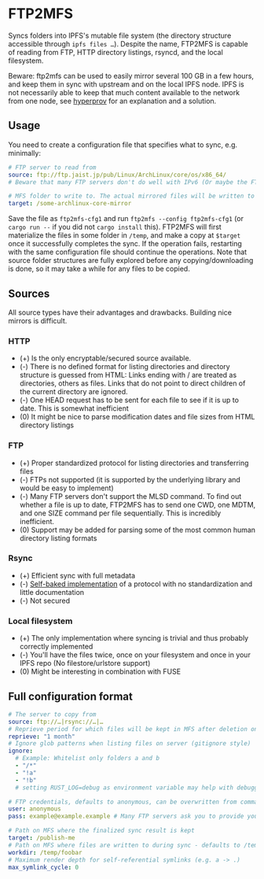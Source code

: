 # FTP2MFS

Syncs folders into IPFS's mutable file system (the directory structure accessible through `ipfs files …`).
Despite the name, FTP2MFS is capable of reading from FTP, HTTP directory listings, rsyncd, and the local filesystem.

Beware: ftp2mfs can be used to easily mirror several 100 GB in a few hours, and keep them in sync with upstream and on the local IPFS node. IPFS is not necessarily able to keep that much content available to the network from one node, see [hyperprov](./hyperprov) for an explanation and a solution.

## Usage
You need to create a configuration file that specifies what to sync, e.g. minimally:
```yaml
# FTP server to read from
source: ftp://ftp.jaist.jp/pub/Linux/ArchLinux/core/os/x86_64/
# Beware that many FTP servers don't do well with IPv6 (Or maybe the FTP library ftp2mfs uses doesn't). If in doubt, specify the server by IP address, or change /etc/gai.conf to prefer IPv4, or …

# MFS folder to write to. The actual mirrored files will be written to $target/data
target: /some-archlinux-core-mirror
```

Save the file as `ftp2mfs-cfg1` and run `ftp2mfs --config ftp2mfs-cfg1` (or `cargo run --` if you did not `cargo install` this).
FTP2MFS will first materialize the files in some folder in `/temp`, and make a copy at `$target` once it successfully completes the sync.
If the operation fails, restarting with the same configuration file should continue the operations.
Note that source folder structures are fully explored before any copying/downloading is done, so it may take a while for any files to be copied.

## Sources
All source types have their advantages and drawbacks. Building nice mirrors is difficult.
### HTTP
* (+) Is the only encryptable/secured source available.
* (-) There is no defined format for listing directories and directory structure is guessed from HTML: Links ending with / are treated as directories, others as files. Links that do not point to direct children of the current directory are ignored.
* (-) One HEAD request has to be sent for each file to see if it is up to date. This is somewhat inefficient
* (0) It might be nice to parse modification dates and file sizes from HTML directory listings
### FTP
* (+) Proper standardized protocol for listing directories and transferring files
* (-) FTPs not supported (it is supported by the underlying library and would be easy to implement)
* (-) Many FTP servers don't support the MLSD command. To find out whether a file is up to date, FTP2MFS has to send one CWD, one MDTM, and one SIZE command per file sequentially. This is incredibly inefficient.
* (0) Support may be added for parsing some of the most common human directory listing formats
### Rsync
* (+) Efficient sync with full metadata
* (-) [Self-baked implementation](./crates/arrsync) of a protocol with no standardization and little documentation
* (-) Not secured
### Local filesystem
* (+) The only implementation where syncing is trivial and thus probably correctly implemented
* (-) You'll have the files twice, once on your filesystem and once in your IPFS repo (No filestore/urlstore support)
* (0) Might be interesting in combination with FUSE

## Full configuration format
```yaml
# The server to copy from
source: ftp://…|rsync://…|…
# Reprieve period for which files will be kept in MFS after deletion on server
reprieve: "1 month"
# Ignore glob patterns when listing files on server (gitignore style)
ignore:
  # Example: Whitelist only folders a and b
  - "/*"
  - "!a"
  - "!b"
  # setting RUST_LOG=debug as environment variable may help with debugging ignore rules

# FTP credentials, defaults to anonymous, can be overwritten from command line
user: anonymous
pass: example@example.example # Many FTP servers ask you to provide your e-mail address as password

# Path on MFS where the finalized sync result is kept
target: /publish-me
# Path on MFS where files are written to during sync - defaults to /temp/$hash_of_config
workdir: /temp/foobar
# Maximum render depth for self-referential symlinks (e.g. a -> .)
max_symlink_cycle: 0
```
